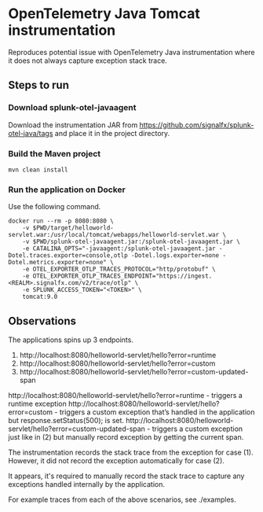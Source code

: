 # OpenTelemetry Java Tomcat instrumentation
Reproduces potential issue with OpenTelemetry Java instrumentation where it does not always capture exception stack trace.

## Steps to run

### Download splunk-otel-javaagent

Download the instrumentation JAR from https://github.com/signalfx/splunk-otel-java/tags and place it in the project directory.

### Build the Maven project

```
mvn clean install
```

### Run the application on Docker

Use the following command.

```
docker run --rm -p 8080:8080 \
    -v $PWD/target/helloworld-servlet.war:/usr/local/tomcat/webapps/helloworld-servlet.war \
    -v $PWD/splunk-otel-javaagent.jar:/splunk-otel-javaagent.jar \
    -e CATALINA_OPTS="-javaagent:/splunk-otel-javaagent.jar -Dotel.traces.exporter=console,otlp -Dotel.logs.exporter=none -Dotel.metrics.exporter=none" \
    -e OTEL_EXPORTER_OTLP_TRACES_PROTOCOL="http/protobuf" \
    -e OTEL_EXPORTER_OTLP_TRACES_ENDPOINT="https://ingest.<REALM>.signalfx.com/v2/trace/otlp" \
    -e SPLUNK_ACCESS_TOKEN="<TOKEN>" \
    tomcat:9.0
```

## Observations

The applications spins up 3 endpoints.

1. http://localhost:8080/helloworld-servlet/hello?error=runtime
2. http://localhost:8080/helloworld-servlet/hello?error=custom
3. http://localhost:8080/helloworld-servlet/hello?error=custom-updated-span


http://localhost:8080/helloworld-servlet/hello?error=runtime - triggers a runtime exception
http://localhost:8080/helloworld-servlet/hello?error=custom - triggers a custom exception that’s handled in the application but response.setStatus(500); is set.
http://localhost:8080/helloworld-servlet/hello?error=custom-updated-span - triggers a custom exception just like in (2) but manually record exception by getting the current span.

The instrumentation records the stack trace from the exception for case (1). However, it did not record the exception automatically for case (2).

It appears, it's required to manually record the stack trace to capture any exceptions handled internally by the application.

For example traces from each of the above scenarios, see ./examples.
